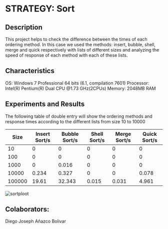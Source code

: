   # STRATEGY: Sort
  
  ## Description
  
  This project helps to check the difference between the times of each ordering method.
  In this case we used the methods: insert, bubble, shell, merge and quick respectively with lists of different sizes and analyzing   the speed of response of each method with each of these lists.
  
  ## Characteristics 
  
  OS: Windows 7 Professional 64 bits (6.1, compilation 7601)
  Processor: Intel(R) Pentium(R) Dual CPU @1.73 GHz(2CPUs)
  Memory: 2048MB RAM
  
  ## Experiments and Results
  
  The following table of double entry will show the ordering methods and response times according to the different lists from size   10 to 10000
  
  |Size|Insert Sort/s|Bubble Sort/s|Shell Sort/s|Merge Sort/s|Quick Sort/s|
  |--------|--------|--------|--------|--------|--------|
  |10|0|0|0|0|0|
  |100|0|0|0|0|0|
  |1000|0|0.016|0|0|0|
  |10000|0.234|0.327|0|0|0.078|
  |100000|19.61|32.343|0.015|0.031|4.961|
  
  ![sortploot](https://user-images.githubusercontent.com/37960514/39546072-c1e53e88-4e18-11e8-8ccd-4e0fd29a8d48.png)
  
  ## Colaborators: 
  Diego Joseph Añazco Bolivar  
